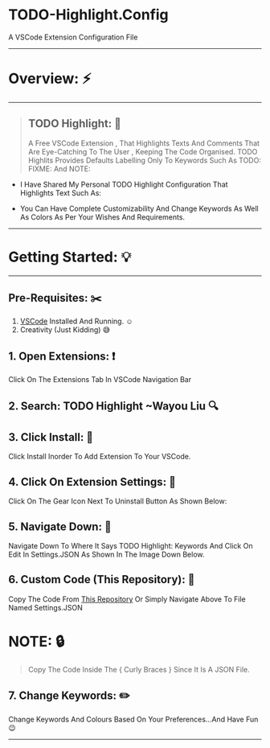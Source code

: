 # TODO-Highlight.Config
A VSCode Extension Configuration File

___

# Overview: :zap:

___

> ## TODO Highlight: :pushpin:
> A Free VSCode Extension , That Highlights Texts And Comments That Are Eye-Catching To The User , Keeping The Code Organised.
> TODO Highlits Provides Defaults Labelling Only To Keywords Such As TODO: FIXME: And NOTE:

+ I Have Shared My Personal TODO Highlight Configuration That Highlights Text Such As: 



+ You Can Have Complete Customizability And Change Keywords As Well As Colors As Per Your Wishes And Requirements.

___

# Getting Started: :bulb:

___

## Pre-Requisites: :scissors:
1. [VSCode](https://code.visualstudio.com/download) Installed And Running. :relaxed:
2. Creativity (Just Kidding) :sweat_smile:

## 1. Open Extensions: :exclamation:
Click On The Extensions Tab In VSCode Navigation Bar





## 2. Search: TODO Highlight ~Wayou Liu :mag:





## 3. Click Install: :rocket:
Click Install Inorder To Add Extension To Your VSCode.





## 4. Click On Extension Settings: :wrench:
Click On The Gear Icon Next To Uninstall Button As Shown Below:



## 5. Navigate Down: :file_folder:
Navigate Down To Where It Says TODO Highlight: Keywords And Click On Edit In Settings.JSON As Shown In The Image Down Below.



## 6. Custom Code (This Repository): :paperclip:
Copy The Code From [This Repository](https://github.com/StallonesHyper/TODO-Highlight.Config.git) Or Simply Navigate Above To File Named Settings.JSON

# NOTE: :lock:
>Copy The Code Inside The { Curly Braces } Since It Is A JSON File.







## 7. Change Keywords: :pencil2:
Change Keywords And Colours Based On Your Preferences...And Have Fun :wink:








___
